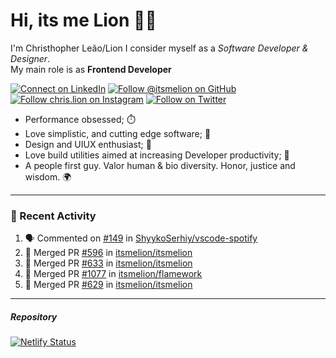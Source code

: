 # Hi, its me Lion 👋🦁

I'm Christhopher Leão/Lion
I consider myself as a _Software Developer & Designer_.<br/>My main role is as <b>Frontend Developer</b>
<br />

[![Connect on LinkedIn](https://img.shields.io/badge/--linkedin?label=LinkedIn&logo=LinkedIn&style=social)](https://www.linkedin.com/in/chrislion)
[![Follow @itsmelion on GitHub](https://img.shields.io/github/followers/itsmelion?label=follow%20%40itsmeLion&style=social)](https://github.com/itsmelion)
[![Follow chris.lion on Instagram](https://img.shields.io/badge/--instagram?label=@chris.lion&logo=Instagram&style=social)](https://instagram.com/chris.lion)
[![Follow on Twitter](https://img.shields.io/badge/--twitter?label=@ChrisLion_me&logo=Twitter&style=social)](https://twitter.com/chrislion_me)

- Performance obsessed; ⏱️
- Love simplistic, and cutting edge software; 📆
- Design and UIUX enthusiast; 🎨
- Love build utilities aimed at increasing Developer productivity; 🧰
- A people first guy. Valor human & bio diversity. Honor, justice and wisdom. 🌍

---
### 📰 Recent Activity

<!--START_SECTION:activity-->
1. 🗣 Commented on [#149](https://github.com/ShyykoSerhiy/vscode-spotify/issues/149) in [ShyykoSerhiy/vscode-spotify](https://github.com/ShyykoSerhiy/vscode-spotify)
2. 🎉 Merged PR [#596](https://github.com/itsmelion/itsmelion/pull/596) in [itsmelion/itsmelion](https://github.com/itsmelion/itsmelion)
3. 🎉 Merged PR [#633](https://github.com/itsmelion/itsmelion/pull/633) in [itsmelion/itsmelion](https://github.com/itsmelion/itsmelion)
4. 🎉 Merged PR [#1077](https://github.com/itsmelion/flamework/pull/1077) in [itsmelion/flamework](https://github.com/itsmelion/flamework)
5. 🎉 Merged PR [#629](https://github.com/itsmelion/itsmelion/pull/629) in [itsmelion/itsmelion](https://github.com/itsmelion/itsmelion)
<!--END_SECTION:activity-->

___

##### Repository
[![Netlify Status](https://api.netlify.com/api/v1/badges/9e2e6136-1ab9-42fc-8d4e-188512d5d841/deploy-status)](https://app.netlify.com/sites/lion-portfolio/deploys)
